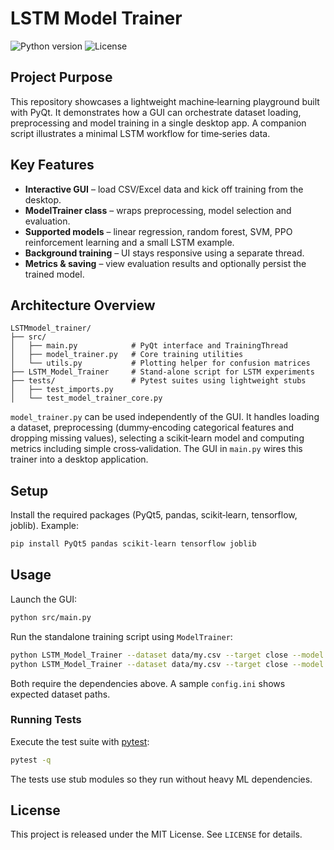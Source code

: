 # LSTM Model Trainer

![Python version](https://img.shields.io/badge/python-3.8%2B-blue.svg) ![License](https://img.shields.io/badge/license-MIT-green.svg)

## Project Purpose

This repository showcases a lightweight machine‑learning playground built with PyQt. It demonstrates how a GUI can orchestrate dataset loading, preprocessing and model training in a single desktop app. A companion script illustrates a minimal LSTM workflow for time‑series data.

## Key Features

- **Interactive GUI** – load CSV/Excel data and kick off training from the desktop.
- **ModelTrainer class** – wraps preprocessing, model selection and evaluation.
- **Supported models** – linear regression, random forest, SVM, PPO reinforcement learning and a small LSTM example.
- **Background training** – UI stays responsive using a separate thread.
- **Metrics & saving** – view evaluation results and optionally persist the trained model.

## Architecture Overview

```
LSTMmodel_trainer/
├── src/
│   ├── main.py            # PyQt interface and TrainingThread
│   ├── model_trainer.py   # Core training utilities
│   └── utils.py           # Plotting helper for confusion matrices
├── LSTM_Model_Trainer     # Stand‑alone script for LSTM experiments
├── tests/                 # Pytest suites using lightweight stubs
│   ├── test_imports.py
│   └── test_model_trainer_core.py
```

`model_trainer.py` can be used independently of the GUI. It handles loading a dataset, preprocessing (dummy‑encoding categorical features and dropping missing values), selecting a scikit‑learn model and computing metrics including simple cross‑validation. The GUI in `main.py` wires this trainer into a desktop application.

## Setup

Install the required packages (PyQt5, pandas, scikit‑learn, tensorflow, joblib). Example:

```bash
pip install PyQt5 pandas scikit-learn tensorflow joblib
```

## Usage

Launch the GUI:

```bash
python src/main.py
```

Run the standalone training script using `ModelTrainer`:

```bash
python LSTM_Model_Trainer --dataset data/my.csv --target close --model linear_regression
python LSTM_Model_Trainer --dataset data/my.csv --target close --model ppo --env CartPole-v1 --timesteps 5000
```

Both require the dependencies above. A sample `config.ini` shows expected dataset paths.

### Running Tests

Execute the test suite with [pytest](https://docs.pytest.org/):

```bash
pytest -q
```

The tests use stub modules so they run without heavy ML dependencies.

## License

This project is released under the MIT License. See `LICENSE` for details.

